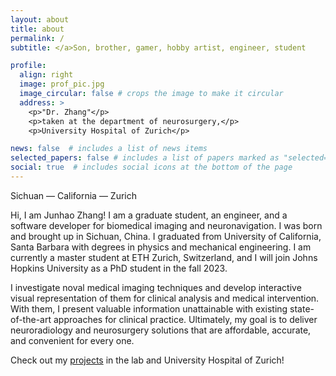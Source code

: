 ```yaml
---
layout: about
title: about
permalink: /
subtitle: </a>Son, brother, gamer, hobby artist, engineer, student

profile:
  align: right
  image: prof_pic.jpg
  image_circular: false # crops the image to make it circular
  address: >
    <p>"Dr. Zhang"</p>
    <p>taken at the department of neurosurgery,</p>
    <p>University Hospital of Zurich</p>

news: false  # includes a list of news items
selected_papers: false # includes a list of papers marked as "selected={true}"
social: true  # includes social icons at the bottom of the page
---
```

Sichuan — California — Zurich

Hi, I am Junhao Zhang! I am a graduate student, an engineer, and a software developer for biomedical imaging and neuronavigation. I was born and brought up in Sichuan, China. I graduated from University of California, Santa Barbara with degrees in physics and mechanical engineering. I am currently a master student at ETH Zurich, Switzerland, and I will join Johns Hopkins University as a PhD student in the fall 2023.

I investigate noval medical imaging techniques and develop interactive visual representation of them for clinical analysis and medical intervention. With them, I present valuable information unattainable with existing state-of-the-art approaches for clinical practice. Ultimately, my goal is to deliver neuroradiology and neurosurgery solutions that are affordable, accurate, and convenient for every one.

Check out my [projects](https://Junha0Zhang.github.io/projects/) in the lab and University Hospital of Zurich!
